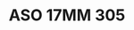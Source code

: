 ---
title: ASO 17MM 305
date: 
draft: false

# descripcion
description : Anillo de plata 925.

materials: Plata 1020

color: 

dimensions: 17mm diámetro

code: 05-23-1694

type: "Anillos"

categories: []

price: $11.530,00

price_eftvo: $9.800,00

# Images
# first image will be shown in the product page
images:
  # - image: "images/path_to_image"
  # La ubicacion de las imagenes es imagenes/Anillos/Anillos.Solo Plata/05-23-1694-aso-17mm-305
  - image: "./images/anillos/solo_plata/05-23-1694-aso-17mm-305.jpg"
---